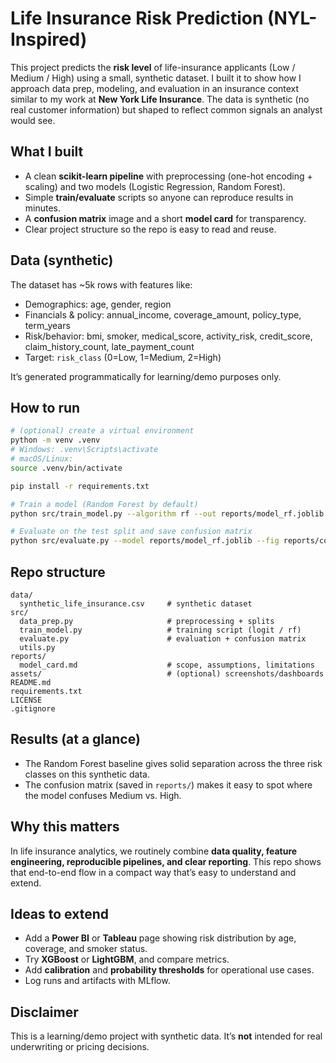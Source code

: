 # Life Insurance Risk Prediction (NYL-Inspired)

This project predicts the **risk level** of life-insurance applicants (Low / Medium / High) using a small, synthetic dataset. I built it to show how I approach data prep, modeling, and evaluation in an insurance context similar to my work at **New York Life Insurance**. The data is synthetic (no real customer information) but shaped to reflect common signals an analyst would see.

## What I built
- A clean **scikit-learn pipeline** with preprocessing (one-hot encoding + scaling) and two models (Logistic Regression, Random Forest).
- Simple **train/evaluate** scripts so anyone can reproduce results in minutes.
- A **confusion matrix** image and a short **model card** for transparency.
- Clear project structure so the repo is easy to read and reuse.

## Data (synthetic)
The dataset has ~5k rows with features like:
- Demographics: age, gender, region  
- Financials & policy: annual_income, coverage_amount, policy_type, term_years  
- Risk/behavior: bmi, smoker, medical_score, activity_risk, credit_score, claim_history_count, late_payment_count  
- Target: `risk_class` (0=Low, 1=Medium, 2=High)

It’s generated programmatically for learning/demo purposes only.

## How to run
```bash
# (optional) create a virtual environment
python -m venv .venv
# Windows: .venv\Scripts\activate
# macOS/Linux:
source .venv/bin/activate

pip install -r requirements.txt

# Train a model (Random Forest by default)
python src/train_model.py --algorithm rf --out reports/model_rf.joblib

# Evaluate on the test split and save confusion matrix
python src/evaluate.py --model reports/model_rf.joblib --fig reports/confusion_matrix.png
```

## Repo structure
```
data/
  synthetic_life_insurance.csv     # synthetic dataset
src/
  data_prep.py                     # preprocessing + splits
  train_model.py                   # training script (logit / rf)
  evaluate.py                      # evaluation + confusion matrix
  utils.py
reports/
  model_card.md                    # scope, assumptions, limitations
assets/                            # (optional) screenshots/dashboards
README.md
requirements.txt
LICENSE
.gitignore
```

## Results (at a glance)
- The Random Forest baseline gives solid separation across the three risk classes on this synthetic data.
- The confusion matrix (saved in `reports/`) makes it easy to spot where the model confuses Medium vs. High.

## Why this matters
In life insurance analytics, we routinely combine **data quality, feature engineering, reproducible pipelines, and clear reporting**. This repo shows that end-to-end flow in a compact way that’s easy to understand and extend.

## Ideas to extend
- Add a **Power BI** or **Tableau** page showing risk distribution by age, coverage, and smoker status.
- Try **XGBoost** or **LightGBM**, and compare metrics.
- Add **calibration** and **probability thresholds** for operational use cases.
- Log runs and artifacts with MLflow.

## Disclaimer
This is a learning/demo project with synthetic data. It’s **not** intended for real underwriting or pricing decisions.
